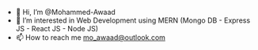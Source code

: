 - 👋 Hi, I’m @Mohammed-Awaad
- 👀 I’m interested in Web Development using MERN (Mongo DB - Express JS - React JS - Node JS)
- 📫 How to reach me mo_awaad@outlook.com
<!-- - 🌱 I’m currently learning ... -->
<!-- - 💞️ I’m looking to collaborate on ... -->

<!---
Mohammed-Awaad/Mohammed-Awaad is a ✨ special ✨ repository because its `README.md` (this file) appears on your GitHub profile.
You can click the Preview link to take a look at your changes.
--->
